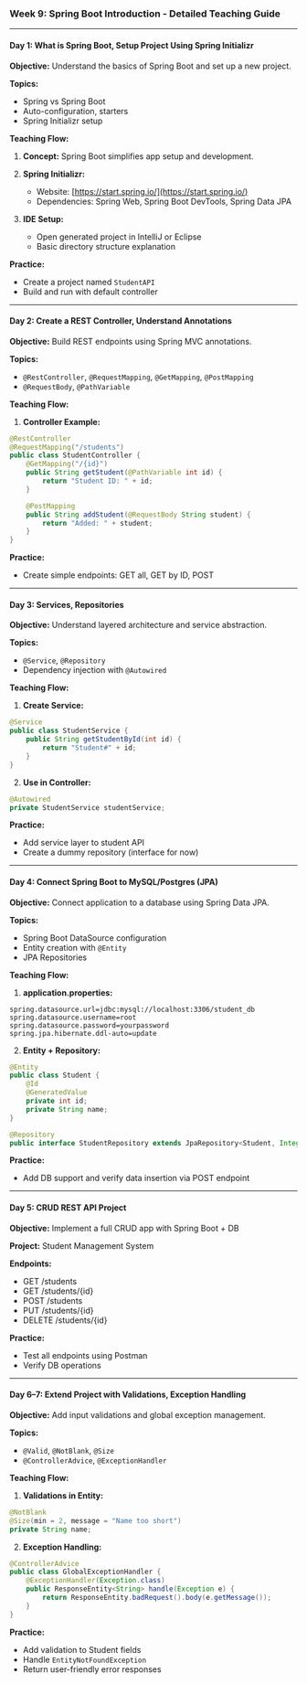 ### Week 9: Spring Boot Introduction - Detailed Teaching Guide

---

#### **Day 1: What is Spring Boot, Setup Project Using Spring Initializr**

**Objective:** Understand the basics of Spring Boot and set up a new project.

**Topics:**

* Spring vs Spring Boot
* Auto-configuration, starters
* Spring Initializr setup

**Teaching Flow:**

1. **Concept:** Spring Boot simplifies app setup and development.
2. **Spring Initializr:**

   * Website: [https://start.spring.io/](https://start.spring.io/)
   * Dependencies: Spring Web, Spring Boot DevTools, Spring Data JPA
3. **IDE Setup:**

   * Open generated project in IntelliJ or Eclipse
   * Basic directory structure explanation

**Practice:**

* Create a project named `StudentAPI`
* Build and run with default controller

---

#### **Day 2: Create a REST Controller, Understand Annotations**

**Objective:** Build REST endpoints using Spring MVC annotations.

**Topics:**

* `@RestController`, `@RequestMapping`, `@GetMapping`, `@PostMapping`
* `@RequestBody`, `@PathVariable`

**Teaching Flow:**

1. **Controller Example:**

```java
@RestController
@RequestMapping("/students")
public class StudentController {
    @GetMapping("/{id}")
    public String getStudent(@PathVariable int id) {
        return "Student ID: " + id;
    }

    @PostMapping
    public String addStudent(@RequestBody String student) {
        return "Added: " + student;
    }
}
```

**Practice:**

* Create simple endpoints: GET all, GET by ID, POST

---

#### **Day 3: Services, Repositories**

**Objective:** Understand layered architecture and service abstraction.

**Topics:**

* `@Service`, `@Repository`
* Dependency injection with `@Autowired`

**Teaching Flow:**

1. **Create Service:**

```java
@Service
public class StudentService {
    public String getStudentById(int id) {
        return "Student#" + id;
    }
}
```

2. **Use in Controller:**

```java
@Autowired
private StudentService studentService;
```

**Practice:**

* Add service layer to student API
* Create a dummy repository (interface for now)

---

#### **Day 4: Connect Spring Boot to MySQL/Postgres (JPA)**

**Objective:** Connect application to a database using Spring Data JPA.

**Topics:**

* Spring Boot DataSource configuration
* Entity creation with `@Entity`
* JPA Repositories

**Teaching Flow:**

1. **application.properties:**

```properties
spring.datasource.url=jdbc:mysql://localhost:3306/student_db
spring.datasource.username=root
spring.datasource.password=yourpassword
spring.jpa.hibernate.ddl-auto=update
```

2. **Entity + Repository:**

```java
@Entity
public class Student {
    @Id
    @GeneratedValue
    private int id;
    private String name;
}

@Repository
public interface StudentRepository extends JpaRepository<Student, Integer> {}
```

**Practice:**

* Add DB support and verify data insertion via POST endpoint

---

#### **Day 5: CRUD REST API Project**

**Objective:** Implement a full CRUD app with Spring Boot + DB

**Project:** Student Management System

**Endpoints:**

* GET /students
* GET /students/{id}
* POST /students
* PUT /students/{id}
* DELETE /students/{id}

**Practice:**

* Test all endpoints using Postman
* Verify DB operations

---

#### **Day 6–7: Extend Project with Validations, Exception Handling**

**Objective:** Add input validations and global exception management.

**Topics:**

* `@Valid`, `@NotBlank`, `@Size`
* `@ControllerAdvice`, `@ExceptionHandler`

**Teaching Flow:**

1. **Validations in Entity:**

```java
@NotBlank
@Size(min = 2, message = "Name too short")
private String name;
```

2. **Exception Handling:**

```java
@ControllerAdvice
public class GlobalExceptionHandler {
    @ExceptionHandler(Exception.class)
    public ResponseEntity<String> handle(Exception e) {
        return ResponseEntity.badRequest().body(e.getMessage());
    }
}
```

**Practice:**

* Add validation to Student fields
* Handle `EntityNotFoundException`
* Return user-friendly error responses
